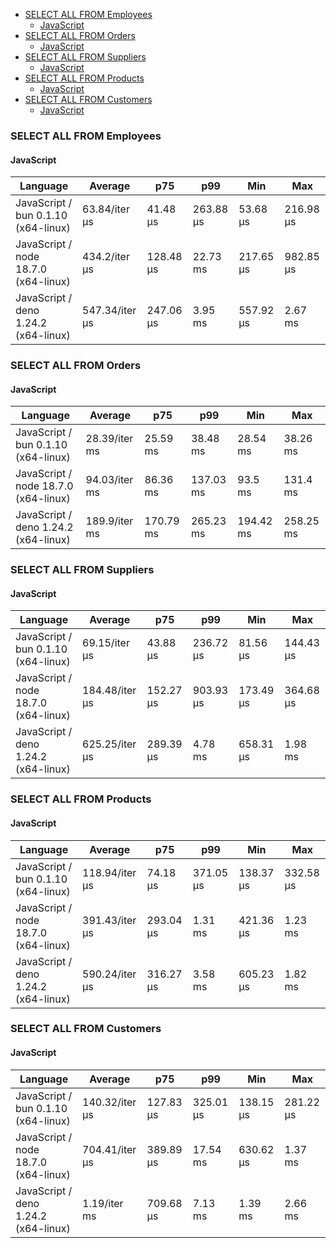 - [SELECT ALL FROM Employees](#sqlite-SELECT-ALL-FROM-Employees)
    - [JavaScript](#sqlite-SELECT-ALL-FROM-Employees-javascript)
- [SELECT ALL FROM Orders](#sqlite-SELECT-ALL-FROM-Orders)
    - [JavaScript](#sqlite-SELECT-ALL-FROM-Orders-javascript)
- [SELECT ALL FROM Suppliers](#sqlite-SELECT-ALL-FROM-Suppliers)
    - [JavaScript](#sqlite-SELECT-ALL-FROM-Suppliers-javascript)
- [SELECT ALL FROM Products](#sqlite-SELECT-ALL-FROM-Products)
    - [JavaScript](#sqlite-SELECT-ALL-FROM-Products-javascript)
- [SELECT ALL FROM Customers](#sqlite-SELECT-ALL-FROM-Customers)
    - [JavaScript](#sqlite-SELECT-ALL-FROM-Customers-javascript)

### <a name="sqlite-SELECT-ALL-FROM-Employees">SELECT ALL FROM Employees</a>

#### <a name="sqlite-SELECT-ALL-FROM-Employees-javascript">JavaScript</a>

| Language                             | Average        | p75       | p99       | Min       | Max       |
| ------------------------------------ | -------------- | --------- | --------- | --------- | --------- |
| JavaScript / bun 0.1.10 (x64-linux)  | 63.84/iter µs  | 41.48 µs  | 263.88 µs | 53.68 µs  | 216.98 µs |
| JavaScript / node 18.7.0 (x64-linux) | 434.2/iter µs  | 128.48 µs | 22.73 ms  | 217.65 µs | 982.85 µs |
| JavaScript / deno 1.24.2 (x64-linux) | 547.34/iter µs | 247.06 µs | 3.95 ms   | 557.92 µs | 2.67 ms   |

<div id="chart-0"></div>
<script src="https://cdn.jsdelivr.net/npm/apexcharts"></script>
<script>
new ApexCharts(document.querySelector('chart-0'), {"chart":{"height":320,"type":"bar","toolbar":{"show":true},"animations":{"enabled":false}},"series":[{"name":"sqlite","data":[63839.66,434200.76,547335.79]}],"stroke":{"width":1,"curve":"straight"},"xaxis":{"categories":["JavaScript / bun 0.1.10 (x64-linux)","JavaScript / node 18.7.0 (x64-linux)","JavaScript / deno 1.24.2 (x64-linux)"],"tooltip":{"enabled":false}}})
</script>

### <a name="sqlite-SELECT-ALL-FROM-Orders">SELECT ALL FROM Orders</a>

#### <a name="sqlite-SELECT-ALL-FROM-Orders-javascript">JavaScript</a>

| Language                             | Average       | p75       | p99       | Min       | Max       |
| ------------------------------------ | ------------- | --------- | --------- | --------- | --------- |
| JavaScript / bun 0.1.10 (x64-linux)  | 28.39/iter ms | 25.59 ms  | 38.48 ms  | 28.54 ms  | 38.26 ms  |
| JavaScript / node 18.7.0 (x64-linux) | 94.03/iter ms | 86.36 ms  | 137.03 ms | 93.5 ms   | 131.4 ms  |
| JavaScript / deno 1.24.2 (x64-linux) | 189.9/iter ms | 170.79 ms | 265.23 ms | 194.42 ms | 258.25 ms |

<div id="chart-1"></div>
<script src="https://cdn.jsdelivr.net/npm/apexcharts"></script>
<script>
new ApexCharts(document.querySelector('chart-1'), {"chart":{"height":320,"type":"bar","toolbar":{"show":true},"animations":{"enabled":false}},"series":[{"name":"sqlite","data":[28385006.98,94030386.73,189903571.37]}],"stroke":{"width":1,"curve":"straight"},"xaxis":{"categories":["JavaScript / bun 0.1.10 (x64-linux)","JavaScript / node 18.7.0 (x64-linux)","JavaScript / deno 1.24.2 (x64-linux)"],"tooltip":{"enabled":false}}})
</script>

### <a name="sqlite-SELECT-ALL-FROM-Suppliers">SELECT ALL FROM Suppliers</a>

#### <a name="sqlite-SELECT-ALL-FROM-Suppliers-javascript">JavaScript</a>

| Language                             | Average        | p75       | p99       | Min       | Max       |
| ------------------------------------ | -------------- | --------- | --------- | --------- | --------- |
| JavaScript / bun 0.1.10 (x64-linux)  | 69.15/iter µs  | 43.88 µs  | 236.72 µs | 81.56 µs  | 144.43 µs |
| JavaScript / node 18.7.0 (x64-linux) | 184.48/iter µs | 152.27 µs | 903.93 µs | 173.49 µs | 364.68 µs |
| JavaScript / deno 1.24.2 (x64-linux) | 625.25/iter µs | 289.39 µs | 4.78 ms   | 658.31 µs | 1.98 ms   |

<div id="chart-2"></div>
<script src="https://cdn.jsdelivr.net/npm/apexcharts"></script>
<script>
new ApexCharts(document.querySelector('chart-2'), {"chart":{"height":320,"type":"bar","toolbar":{"show":true},"animations":{"enabled":false}},"series":[{"name":"sqlite","data":[69154.28,184479.71,625245.45]}],"stroke":{"width":1,"curve":"straight"},"xaxis":{"categories":["JavaScript / bun 0.1.10 (x64-linux)","JavaScript / node 18.7.0 (x64-linux)","JavaScript / deno 1.24.2 (x64-linux)"],"tooltip":{"enabled":false}}})
</script>

### <a name="sqlite-SELECT-ALL-FROM-Products">SELECT ALL FROM Products</a>

#### <a name="sqlite-SELECT-ALL-FROM-Products-javascript">JavaScript</a>

| Language                             | Average        | p75       | p99       | Min       | Max       |
| ------------------------------------ | -------------- | --------- | --------- | --------- | --------- |
| JavaScript / bun 0.1.10 (x64-linux)  | 118.94/iter µs | 74.18 µs  | 371.05 µs | 138.37 µs | 332.58 µs |
| JavaScript / node 18.7.0 (x64-linux) | 391.43/iter µs | 293.04 µs | 1.31 ms   | 421.36 µs | 1.23 ms   |
| JavaScript / deno 1.24.2 (x64-linux) | 590.24/iter µs | 316.27 µs | 3.58 ms   | 605.23 µs | 1.82 ms   |

<div id="chart-3"></div>
<script src="https://cdn.jsdelivr.net/npm/apexcharts"></script>
<script>
new ApexCharts(document.querySelector('chart-3'), {"chart":{"height":320,"type":"bar","toolbar":{"show":true},"animations":{"enabled":false}},"series":[{"name":"sqlite","data":[118941.91,391432.46,590237.49]}],"stroke":{"width":1,"curve":"straight"},"xaxis":{"categories":["JavaScript / bun 0.1.10 (x64-linux)","JavaScript / node 18.7.0 (x64-linux)","JavaScript / deno 1.24.2 (x64-linux)"],"tooltip":{"enabled":false}}})
</script>

### <a name="sqlite-SELECT-ALL-FROM-Customers">SELECT ALL FROM Customers</a>

#### <a name="sqlite-SELECT-ALL-FROM-Customers-javascript">JavaScript</a>

| Language                             | Average        | p75       | p99       | Min       | Max       |
| ------------------------------------ | -------------- | --------- | --------- | --------- | --------- |
| JavaScript / bun 0.1.10 (x64-linux)  | 140.32/iter µs | 127.83 µs | 325.01 µs | 138.15 µs | 281.22 µs |
| JavaScript / node 18.7.0 (x64-linux) | 704.41/iter µs | 389.89 µs | 17.54 ms  | 630.62 µs | 1.37 ms   |
| JavaScript / deno 1.24.2 (x64-linux) | 1.19/iter ms   | 709.68 µs | 7.13 ms   | 1.39 ms   | 2.66 ms   |

<div id="chart-4"></div>
<script src="https://cdn.jsdelivr.net/npm/apexcharts"></script>
<script>
new ApexCharts(document.querySelector('chart-4'), {"chart":{"height":320,"type":"bar","toolbar":{"show":true},"animations":{"enabled":false}},"series":[{"name":"sqlite","data":[140320.16,704411.58,1189436.91]}],"stroke":{"width":1,"curve":"straight"},"xaxis":{"categories":["JavaScript / bun 0.1.10 (x64-linux)","JavaScript / node 18.7.0 (x64-linux)","JavaScript / deno 1.24.2 (x64-linux)"],"tooltip":{"enabled":false}}})
</script>

